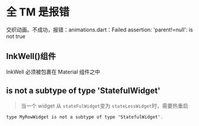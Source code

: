 # 全 TM 是报错

交织动画。不成功，报错：animations.dart：Failed assertion: 'parent!=null': is not true

## InkWell()组件

InkWell 必须被包裹在 Material 组件之中

## is not a subtype of type 'StatefulWidget'

> 当一个 widget 从 `stateFulWidget`变为 `stateLessWidget`时，需要热重启

```java
type MyRowWidget is not a subtype of type 'StatefulWidget'.
```
